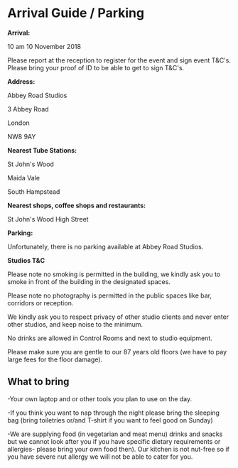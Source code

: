 # Arrival Guide / Parking

**Arrival:** 

10 am 10 November 2018

Please report at the reception to register for the event and sign event T&C's.  Please bring your proof of ID to be able to get to sign T&C's.

**Address:**

Abbey Road Studios

3 Abbey Road

London

NW8 9AY

**Nearest Tube Stations:**

St John's Wood

Maida Vale

South Hampstead

**Nearest shops, coffee shops and restaurants:**

St John's Wood High Street

**Parking:**

Unfortunately, there is no parking available at Abbey Road Studios.

**Studios T&C**

Please note no smoking is permitted in the building, we kindly ask you to smoke in front of the building in the designated spaces.

Please note no photography is permitted in the public spaces like bar, corridors or reception.

We kindly ask you to respect privacy of other studio clients and never enter other studios, and keep noise to the minimum.

No drinks are allowed in Control Rooms and next to studio equipment.

Please make sure you are gentle to our 87 years old floors \(we have to pay large fees for the floor damage\).

## What to bring <a id="what-to-bring"></a>

-Your own laptop and or other tools you plan to use on the day.

-If you think you want to nap through the night please bring the sleeping bag \(bring toiletries or/and T-shirt if you want to feel good on Sunday\)

-We are supplying food \(in vegetarian and meat menu\) drinks and snacks but we cannot look after you if you have specific dietary requirements or allergies- please bring your own food then\). Our kitchen is not nut-free so if you have severe nut allergy we will not be able to cater for you.

